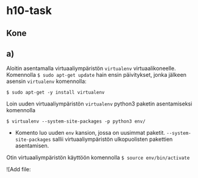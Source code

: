 # h10-task


## Kone 

## a)

Aloitin asentamalla virtuaaliympäristön ``virtualenv`` virtuaalikoneelle. Komennolla ``$ sudo apt-get update`` hain ensin päivitykset, jonka jälkeen asensin ``virtualenv`` komennolla:

    $ sudo apt-get -y install virtualenv
    
Loin uuden virtuaaliympäristön ``virtualenv`` python3 paketin asentamiseksi komennolla

    $ virtualenv --system-site-packages -p python3 env/

  - Komento luo uuden ``env`` kansion, jossa on uusimmat paketit. ``--system-site-packages`` sallii virtuaaliympäristön ulkopuolisten pakettien asentamisen. 
  
Otin virtuaaliympäristön käyttöön komennolla ``$ source env/bin/activate``

![Add file: 


